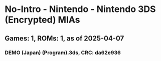 # No-Intro - Nintendo - Nintendo 3DS (Encrypted) MIAs
## Games: 1, ROMs: 1, as of 2025-04-07

### DEMO (Japan) (Program).3ds, CRC: da62e936
